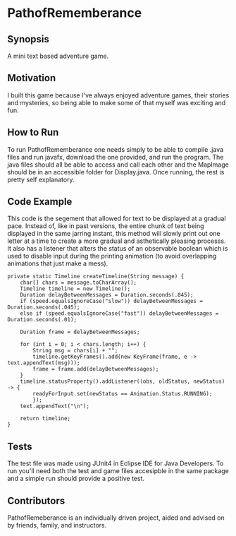 # PathofRememberance

## Synopsis
A mini text based adventure game.

## Motivation
I built this game because I've always enjoyed adventure games, their stories and mysteries, so being able to make some of that myself was exciting and fun.

## How to Run
To run PathofRememberance one needs simply to be able to compile .java files and run javafx, download the one provided, and run the program. The java files should all be able to access and call each other and the MapImage should be in an accessible folder for Display.java. Once running, the rest is pretty self explanatory.

## Code Example
This code is the segement that allowed for text to be displayed at a gradual pace. Instead of, like in past versions, the entire chunk of text being displayed in the same jarring instant, this method will slowly print out one letter at a time to create a more gradual and asthetically pleasing processs. It also has a listener that alters the status of an observable boolean which is used to disable input during the printing animation (to avoid overlapping animations that just make a mess).
```
private static Timeline createTimeline(String message) {
	char[] chars = message.toCharArray();
	Timeline timeline = new Timeline();
	Duration delayBetweenMessages = Duration.seconds(.045);
	if (speed.equalsIgnoreCase("slow")) delayBetweenMessages = Duration.seconds(.045);
	else if (speed.equalsIgnoreCase("fast")) delayBetweenMessages = Duration.seconds(.01);
		
	Duration frame = delayBetweenMessages;
		
	for (int i = 0; i < chars.length; i++) {
		String msg = chars[i] + "";
		timeline.getKeyFrames().add(new KeyFrame(frame, e -> text.appendText(msg)));
		frame = frame.add(delayBetweenMessages);
	}
	timeline.statusProperty().addListener((obs, oldStatus, newStatus) -> {
		readyForInput.set(newStatus == Animation.Status.RUNNING);
        });
	text.appendText("\n");
		
	return timeline;
}
```


## Tests
The test file was made using JUnit4 in Eclipse IDE for Java Developers. To run you'll need both the test and game files accesipble in the same package and a simple run should provide a positive test.

## Contributors
PathofRemeberance is an individually driven project, aided and advised on by friends, family, and instructors.

